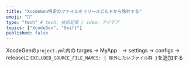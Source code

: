 ```yaml
---
title: "XcodeGen特定のファイルをリリースビルドから除外する"
emoji: "📝"
type: "tech" # tech: 技術記事 / idea: アイデア
topics: ["XcodeGen", "Swift"]
published: false
---
```


XcodeGenの`project.yml`内の
targes -> MyApp　-> settings -> configs -> releaseに
`EXCLUDED_SOURCE_FILE_NAMES: { 除外したいファイル群 }`を追加する



